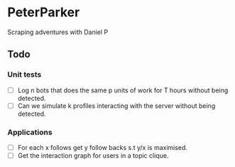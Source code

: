 # PeterParker
Scraping adventures with Daniel P

## Todo 

### Unit tests  

- [ ] Log n bots that does the same p units of work for T hours without being detected. 
- [ ] Can we simulate k profiles interacting with the server without being detected.

### Applications 

- [ ] For each x follows get y follow backs s.t y/x is maximised. 
- [ ] Get the interaction graph for users in a topic clique. 
